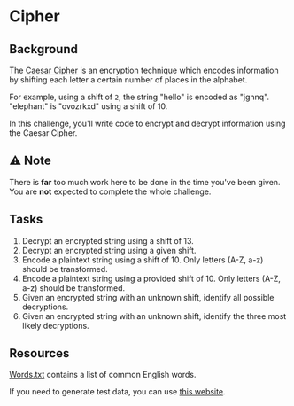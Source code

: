 # Cipher

## Background

The [Caesar Cipher](https://en.wikipedia.org/wiki/Caesar_cipher) is an encryption technique which encodes information by shifting each letter a certain number of places in the alphabet.

For example, using a shift of `2`, the string "hello" is encoded as "jgnnq". "elephant" is "ovozrkxd" using a shift of 10.

In this challenge, you'll write code to encrypt and decrypt information using the Caesar Cipher.

## ⚠️ Note

There is **far** too much work here to be done in the time you've been given. You are **not** expected to complete the whole challenge. 

## Tasks

1. Decrypt an encrypted string using a shift of 13.
2. Decrypt an encrypted string using a given shift.
3. Encode a plaintext string using a shift of 10. Only letters (A-Z, a-z) should be transformed.
4. Encode a plaintext string using a provided shift of 10. Only letters (A-Z, a-z) should be transformed.
5. Given an encrypted string with an unknown shift, identify all possible decryptions.
6. Given an encrypted string with an unknown shift, identify the three most likely decryptions.

## Resources

[Words.txt](./words.txt) contains a list of common English words.

If you need to generate test data, you can use [this website](https://cryptii.com/pipes/caesar-cipher).
